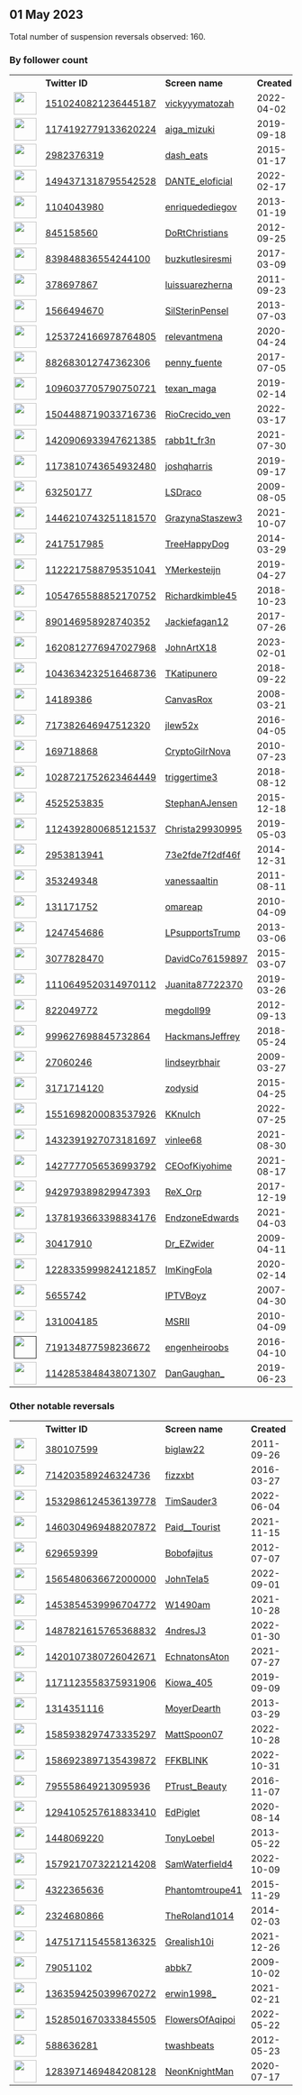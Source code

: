 
## 01 May 2023
Total number of suspension reversals observed: 160.

### By follower count
<table><tr><th></th><th align="left">Twitter ID</th><th align="left">Screen name</th>
<th align="left">Created</th><th align="left">Status</th><th align="left">Suspended</th><th align="left">Followers</th>
<tr><td><a href="https://pbs.twimg.com/profile_images/1553752521092595713/00PLOcwx_normal.jpg"><img src="https://pbs.twimg.com/profile_images/1553752521092595713/00PLOcwx_normal.jpg" width="40px" height="40px" align="center"/></a></td><td><a href="https://twitter.com/intent/user?user_id=1510240821236445187">1510240821236445187</a></td><td><a href="https://twitter.com/vickyyymatozah">vickyyymatozah</a></td><td>2022-04-02</td><td align="center"></td><td>2022-09-21</td><td>898934</td></tr>
<tr><td><a href="https://pbs.twimg.com/profile_images/1496068476124815360/VLXxqxcB_normal.jpg"><img src="https://pbs.twimg.com/profile_images/1496068476124815360/VLXxqxcB_normal.jpg" width="40px" height="40px" align="center"/></a></td><td><a href="https://twitter.com/intent/user?user_id=1174192779133620224">1174192779133620224</a></td><td><a href="https://twitter.com/aiga_mizuki">aiga_mizuki</a></td><td>2019-09-18</td><td align="center"></td><td>2022-04-06</td><td>326472</td></tr>
<tr><td><a href="https://pbs.twimg.com/profile_images/556455602331742208/KWkVe0TV_normal.jpeg"><img src="https://pbs.twimg.com/profile_images/556455602331742208/KWkVe0TV_normal.jpeg" width="40px" height="40px" align="center"/></a></td><td><a href="https://twitter.com/intent/user?user_id=2982376319">2982376319</a></td><td><a href="https://twitter.com/dash_eats">dash_eats</a></td><td>2015-01-17</td><td align="center"></td><td>2023-04-27</td><td>84283</td></tr>
<tr><td><a href="https://pbs.twimg.com/profile_images/1519819889854320645/UpvXgfOQ_normal.jpg"><img src="https://pbs.twimg.com/profile_images/1519819889854320645/UpvXgfOQ_normal.jpg" width="40px" height="40px" align="center"/></a></td><td><a href="https://twitter.com/intent/user?user_id=1494371318795542528">1494371318795542528</a></td><td><a href="https://twitter.com/DANTE_eloficial">DANTE_eloficial</a></td><td>2022-02-17</td><td align="center"></td><td>2023-04-18</td><td>31467</td></tr>
<tr><td><a href="https://pbs.twimg.com/profile_images/3129623790/4ae197d01442e05dee4622297c3b9642_normal.jpeg"><img src="https://pbs.twimg.com/profile_images/3129623790/4ae197d01442e05dee4622297c3b9642_normal.jpeg" width="40px" height="40px" align="center"/></a></td><td><a href="https://twitter.com/intent/user?user_id=1104043980">1104043980</a></td><td><a href="https://twitter.com/enriquedediegov">enriquedediegov</a></td><td>2013-01-19</td><td align="center"></td><td>2022-05-06</td><td>21756</td></tr>
<tr><td><a href="https://pbs.twimg.com/profile_images/1266581501195493376/cX_IJQmW_normal.jpg"><img src="https://pbs.twimg.com/profile_images/1266581501195493376/cX_IJQmW_normal.jpg" width="40px" height="40px" align="center"/></a></td><td><a href="https://twitter.com/intent/user?user_id=845158560">845158560</a></td><td><a href="https://twitter.com/DoRtChristians">DoRtChristians</a></td><td>2012-09-25</td><td align="center"></td><td>2022-07-14</td><td>19567</td></tr>
<tr><td><a href="https://pbs.twimg.com/profile_images/1310206401344679937/arR5VJ6N_normal.png"><img src="https://pbs.twimg.com/profile_images/1310206401344679937/arR5VJ6N_normal.png" width="40px" height="40px" align="center"/></a></td><td><a href="https://twitter.com/intent/user?user_id=839848836554244100">839848836554244100</a></td><td><a href="https://twitter.com/buzkutlesiresmi">buzkutlesiresmi</a></td><td>2017-03-09</td><td align="center"></td><td>2023-03-18</td><td>17717</td></tr>
<tr><td><a href="https://pbs.twimg.com/profile_images/1439965412209344518/FJQesF2p_normal.jpg"><img src="https://pbs.twimg.com/profile_images/1439965412209344518/FJQesF2p_normal.jpg" width="40px" height="40px" align="center"/></a></td><td><a href="https://twitter.com/intent/user?user_id=378697867">378697867</a></td><td><a href="https://twitter.com/luissuarezherna">luissuarezherna</a></td><td>2011-09-23</td><td align="center"></td><td>2022-08-11</td><td>17546</td></tr>
<tr><td><a href="https://pbs.twimg.com/profile_images/1506302821351804930/XuO8lyyf_normal.jpg"><img src="https://pbs.twimg.com/profile_images/1506302821351804930/XuO8lyyf_normal.jpg" width="40px" height="40px" align="center"/></a></td><td><a href="https://twitter.com/intent/user?user_id=1566494670">1566494670</a></td><td><a href="https://twitter.com/SilSterinPensel">SilSterinPensel</a></td><td>2013-07-03</td><td align="center"></td><td>2023-04-20</td><td>16405</td></tr>
<tr><td><a href="https://pbs.twimg.com/profile_images/1479927458241687564/zBEn5yg__normal.jpg"><img src="https://pbs.twimg.com/profile_images/1479927458241687564/zBEn5yg__normal.jpg" width="40px" height="40px" align="center"/></a></td><td><a href="https://twitter.com/intent/user?user_id=1253724166978764805">1253724166978764805</a></td><td><a href="https://twitter.com/relevantmena">relevantmena</a></td><td>2020-04-24</td><td align="center"></td><td>2022-06-13</td><td>11933</td></tr>
<tr><td><a href="https://pbs.twimg.com/profile_images/1113455552510562304/FVKpiH0__normal.jpg"><img src="https://pbs.twimg.com/profile_images/1113455552510562304/FVKpiH0__normal.jpg" width="40px" height="40px" align="center"/></a></td><td><a href="https://twitter.com/intent/user?user_id=882683012747362306">882683012747362306</a></td><td><a href="https://twitter.com/penny_fuente">penny_fuente</a></td><td>2017-07-05</td><td align="center"></td><td></td><td>10300</td></tr>
<tr><td><a href="https://pbs.twimg.com/profile_images/1276185873034461184/LC4AUio8_normal.jpg"><img src="https://pbs.twimg.com/profile_images/1276185873034461184/LC4AUio8_normal.jpg" width="40px" height="40px" align="center"/></a></td><td><a href="https://twitter.com/intent/user?user_id=1096037705790750721">1096037705790750721</a></td><td><a href="https://twitter.com/texan_maga">texan_maga</a></td><td>2019-02-14</td><td align="center"></td><td></td><td>9261</td></tr>
<tr><td><a href="https://pbs.twimg.com/profile_images/1624923694328864768/9CVk_wDP_normal.jpg"><img src="https://pbs.twimg.com/profile_images/1624923694328864768/9CVk_wDP_normal.jpg" width="40px" height="40px" align="center"/></a></td><td><a href="https://twitter.com/intent/user?user_id=1504488719033716736">1504488719033716736</a></td><td><a href="https://twitter.com/RioCrecido_ven">RioCrecido_ven</a></td><td>2022-03-17</td><td align="center"></td><td>2023-04-19</td><td>8409</td></tr>
<tr><td><a href="https://pbs.twimg.com/profile_images/1654011079725285377/tX_hc0Fs_normal.jpg"><img src="https://pbs.twimg.com/profile_images/1654011079725285377/tX_hc0Fs_normal.jpg" width="40px" height="40px" align="center"/></a></td><td><a href="https://twitter.com/intent/user?user_id=1420906933947621385">1420906933947621385</a></td><td><a href="https://twitter.com/rabb1t_fr3n">rabb1t_fr3n</a></td><td>2021-07-30</td><td align="center"></td><td>2022-05-19</td><td>7978</td></tr>
<tr><td><a href="https://pbs.twimg.com/profile_images/1657242610707120128/B3mx4t0v_normal.jpg"><img src="https://pbs.twimg.com/profile_images/1657242610707120128/B3mx4t0v_normal.jpg" width="40px" height="40px" align="center"/></a></td><td><a href="https://twitter.com/intent/user?user_id=1173810743654932480">1173810743654932480</a></td><td><a href="https://twitter.com/joshqharris">joshqharris</a></td><td>2019-09-17</td><td align="center"></td><td>2023-04-04</td><td>6394</td></tr>
<tr><td><a href="https://pbs.twimg.com/profile_images/804059209495171072/3lIJ6dJs_normal.jpg"><img src="https://pbs.twimg.com/profile_images/804059209495171072/3lIJ6dJs_normal.jpg" width="40px" height="40px" align="center"/></a></td><td><a href="https://twitter.com/intent/user?user_id=63250177">63250177</a></td><td><a href="https://twitter.com/LSDraco">LSDraco</a></td><td>2009-08-05</td><td align="center"></td><td></td><td>5661</td></tr>
<tr><td><a href="https://pbs.twimg.com/profile_images/1584312771088359426/32F_oCol_normal.jpg"><img src="https://pbs.twimg.com/profile_images/1584312771088359426/32F_oCol_normal.jpg" width="40px" height="40px" align="center"/></a></td><td><a href="https://twitter.com/intent/user?user_id=1446210743251181570">1446210743251181570</a></td><td><a href="https://twitter.com/GrazynaStaszew3">GrazynaStaszew3</a></td><td>2021-10-07</td><td align="center"></td><td>2023-04-18</td><td>5523</td></tr>
<tr><td><a href="https://pbs.twimg.com/profile_images/1155938156484730880/UpqiG3mR_normal.jpg"><img src="https://pbs.twimg.com/profile_images/1155938156484730880/UpqiG3mR_normal.jpg" width="40px" height="40px" align="center"/></a></td><td><a href="https://twitter.com/intent/user?user_id=2417517985">2417517985</a></td><td><a href="https://twitter.com/TreeHappyDog">TreeHappyDog</a></td><td>2014-03-29</td><td align="center"></td><td></td><td>4415</td></tr>
<tr><td><a href="https://pbs.twimg.com/profile_images/1652767844210290688/JomcLWtm_normal.jpg"><img src="https://pbs.twimg.com/profile_images/1652767844210290688/JomcLWtm_normal.jpg" width="40px" height="40px" align="center"/></a></td><td><a href="https://twitter.com/intent/user?user_id=1122217588795351041">1122217588795351041</a></td><td><a href="https://twitter.com/YMerkesteijn">YMerkesteijn</a></td><td>2019-04-27</td><td align="center"></td><td>2023-01-03</td><td>4026</td></tr>
<tr><td><a href="https://abs.twimg.com/sticky/default_profile_images/default_profile_normal.png"><img src="https://abs.twimg.com/sticky/default_profile_images/default_profile_normal.png" width="40px" height="40px" align="center"/></a></td><td><a href="https://twitter.com/intent/user?user_id=1054765588852170752">1054765588852170752</a></td><td><a href="https://twitter.com/Richardkimble45">Richardkimble45</a></td><td>2018-10-23</td><td align="center"></td><td>2022-10-18</td><td>3940</td></tr>
<tr><td><a href="https://pbs.twimg.com/profile_images/1555498112541757441/Yx7HuQLU_normal.jpg"><img src="https://pbs.twimg.com/profile_images/1555498112541757441/Yx7HuQLU_normal.jpg" width="40px" height="40px" align="center"/></a></td><td><a href="https://twitter.com/intent/user?user_id=890146958928740352">890146958928740352</a></td><td><a href="https://twitter.com/Jackiefagan12">Jackiefagan12</a></td><td>2017-07-26</td><td align="center">🔒</td><td>2022-09-26</td><td>3787</td></tr>
<tr><td><a href="https://pbs.twimg.com/profile_images/1655311528571150337/9kfs7Tu1_normal.jpg"><img src="https://pbs.twimg.com/profile_images/1655311528571150337/9kfs7Tu1_normal.jpg" width="40px" height="40px" align="center"/></a></td><td><a href="https://twitter.com/intent/user?user_id=1620812776947027968">1620812776947027968</a></td><td><a href="https://twitter.com/JohnArtX18">JohnArtX18</a></td><td>2023-02-01</td><td align="center"></td><td>2023-04-10</td><td>3769</td></tr>
<tr><td><a href="https://pbs.twimg.com/profile_images/1043930521498193920/esaiQrqg_normal.jpg"><img src="https://pbs.twimg.com/profile_images/1043930521498193920/esaiQrqg_normal.jpg" width="40px" height="40px" align="center"/></a></td><td><a href="https://twitter.com/intent/user?user_id=1043634232516468736">1043634232516468736</a></td><td><a href="https://twitter.com/TKatipunero">TKatipunero</a></td><td>2018-09-22</td><td align="center"></td><td></td><td>3593</td></tr>
<tr><td><a href="https://pbs.twimg.com/profile_images/984460248940294145/6mOH3SZg_normal.jpg"><img src="https://pbs.twimg.com/profile_images/984460248940294145/6mOH3SZg_normal.jpg" width="40px" height="40px" align="center"/></a></td><td><a href="https://twitter.com/intent/user?user_id=14189386">14189386</a></td><td><a href="https://twitter.com/CanvasRox">CanvasRox</a></td><td>2008-03-21</td><td align="center"></td><td></td><td>3331</td></tr>
<tr><td><a href="https://pbs.twimg.com/profile_images/1302224509416747010/UysitwZJ_normal.jpg"><img src="https://pbs.twimg.com/profile_images/1302224509416747010/UysitwZJ_normal.jpg" width="40px" height="40px" align="center"/></a></td><td><a href="https://twitter.com/intent/user?user_id=717382646947512320">717382646947512320</a></td><td><a href="https://twitter.com/jlew52x">jlew52x</a></td><td>2016-04-05</td><td align="center"></td><td></td><td>3310</td></tr>
<tr><td><a href="https://pbs.twimg.com/profile_images/1634232740995317773/IOvtiC4U_normal.jpg"><img src="https://pbs.twimg.com/profile_images/1634232740995317773/IOvtiC4U_normal.jpg" width="40px" height="40px" align="center"/></a></td><td><a href="https://twitter.com/intent/user?user_id=169718868">169718868</a></td><td><a href="https://twitter.com/CryptoGilrNova">CryptoGilrNova</a></td><td>2010-07-23</td><td align="center"></td><td>2023-03-26</td><td>2534</td></tr>
<tr><td><a href="https://pbs.twimg.com/profile_images/1499064685869641731/QdyRdLWt_normal.jpg"><img src="https://pbs.twimg.com/profile_images/1499064685869641731/QdyRdLWt_normal.jpg" width="40px" height="40px" align="center"/></a></td><td><a href="https://twitter.com/intent/user?user_id=1028721752623464449">1028721752623464449</a></td><td><a href="https://twitter.com/triggertime3">triggertime3</a></td><td>2018-08-12</td><td align="center"></td><td>2022-12-07</td><td>2485</td></tr>
<tr><td><a href="https://pbs.twimg.com/profile_images/1545393505136250881/vEYThyV7_normal.jpg"><img src="https://pbs.twimg.com/profile_images/1545393505136250881/vEYThyV7_normal.jpg" width="40px" height="40px" align="center"/></a></td><td><a href="https://twitter.com/intent/user?user_id=4525253835">4525253835</a></td><td><a href="https://twitter.com/StephanAJensen">StephanAJensen</a></td><td>2015-12-18</td><td align="center"></td><td>2023-04-13</td><td>2182</td></tr>
<tr><td><a href="https://pbs.twimg.com/profile_images/1238099050848825346/c0MNQJ6h_normal.jpg"><img src="https://pbs.twimg.com/profile_images/1238099050848825346/c0MNQJ6h_normal.jpg" width="40px" height="40px" align="center"/></a></td><td><a href="https://twitter.com/intent/user?user_id=1124392800685121537">1124392800685121537</a></td><td><a href="https://twitter.com/Christa29930995">Christa29930995</a></td><td>2019-05-03</td><td align="center"></td><td></td><td>2168</td></tr>
<tr><td><a href="https://pbs.twimg.com/profile_images/1375249468623314946/KnZ6_wAi_normal.jpg"><img src="https://pbs.twimg.com/profile_images/1375249468623314946/KnZ6_wAi_normal.jpg" width="40px" height="40px" align="center"/></a></td><td><a href="https://twitter.com/intent/user?user_id=2953813941">2953813941</a></td><td><a href="https://twitter.com/73e2fde7f2df46f">73e2fde7f2df46f</a></td><td>2014-12-31</td><td align="center"></td><td>2022-02-21</td><td>2014</td></tr>
<tr><td><a href="https://pbs.twimg.com/profile_images/625567238515503104/VtfJwsXp_normal.jpg"><img src="https://pbs.twimg.com/profile_images/625567238515503104/VtfJwsXp_normal.jpg" width="40px" height="40px" align="center"/></a></td><td><a href="https://twitter.com/intent/user?user_id=353249348">353249348</a></td><td><a href="https://twitter.com/vanessaaltin">vanessaaltin</a></td><td>2011-08-11</td><td align="center"></td><td>2022-11-03</td><td>1962</td></tr>
<tr><td><a href="https://pbs.twimg.com/profile_images/1422838791690203137/-onpPCNA_normal.jpg"><img src="https://pbs.twimg.com/profile_images/1422838791690203137/-onpPCNA_normal.jpg" width="40px" height="40px" align="center"/></a></td><td><a href="https://twitter.com/intent/user?user_id=131171752">131171752</a></td><td><a href="https://twitter.com/omareap">omareap</a></td><td>2010-04-09</td><td align="center"></td><td>2022-05-13</td><td>1916</td></tr>
<tr><td><a href="https://pbs.twimg.com/profile_images/866098560584081408/h-Ca6_9E_normal.jpg"><img src="https://pbs.twimg.com/profile_images/866098560584081408/h-Ca6_9E_normal.jpg" width="40px" height="40px" align="center"/></a></td><td><a href="https://twitter.com/intent/user?user_id=1247454686">1247454686</a></td><td><a href="https://twitter.com/LPsupportsTrump">LPsupportsTrump</a></td><td>2013-03-06</td><td align="center"></td><td></td><td>1807</td></tr>
<tr><td><a href="https://pbs.twimg.com/profile_images/1265804831408693253/d9ioMh3k_normal.jpg"><img src="https://pbs.twimg.com/profile_images/1265804831408693253/d9ioMh3k_normal.jpg" width="40px" height="40px" align="center"/></a></td><td><a href="https://twitter.com/intent/user?user_id=3077828470">3077828470</a></td><td><a href="https://twitter.com/DavidCo76159897">DavidCo76159897</a></td><td>2015-03-07</td><td align="center"></td><td></td><td>1739</td></tr>
<tr><td><a href="https://pbs.twimg.com/profile_images/1234515907927396353/m1Cx7w9r_normal.jpg"><img src="https://pbs.twimg.com/profile_images/1234515907927396353/m1Cx7w9r_normal.jpg" width="40px" height="40px" align="center"/></a></td><td><a href="https://twitter.com/intent/user?user_id=1110649520314970112">1110649520314970112</a></td><td><a href="https://twitter.com/Juanita87722370">Juanita87722370</a></td><td>2019-03-26</td><td align="center"></td><td>2022-07-29</td><td>1737</td></tr>
<tr><td><a href="https://pbs.twimg.com/profile_images/1323810829364416512/FjDu0Mzq_normal.jpg"><img src="https://pbs.twimg.com/profile_images/1323810829364416512/FjDu0Mzq_normal.jpg" width="40px" height="40px" align="center"/></a></td><td><a href="https://twitter.com/intent/user?user_id=822049772">822049772</a></td><td><a href="https://twitter.com/megdoll99">megdoll99</a></td><td>2012-09-13</td><td align="center"></td><td></td><td>1733</td></tr>
<tr><td><a href="https://pbs.twimg.com/profile_images/1097214424199413760/f1OvcAx0_normal.jpg"><img src="https://pbs.twimg.com/profile_images/1097214424199413760/f1OvcAx0_normal.jpg" width="40px" height="40px" align="center"/></a></td><td><a href="https://twitter.com/intent/user?user_id=999627698845732864">999627698845732864</a></td><td><a href="https://twitter.com/HackmansJeffrey">HackmansJeffrey</a></td><td>2018-05-24</td><td align="center"></td><td></td><td>1709</td></tr>
<tr><td><a href="https://pbs.twimg.com/profile_images/1653109258043670530/-LFITSxd_normal.jpg"><img src="https://pbs.twimg.com/profile_images/1653109258043670530/-LFITSxd_normal.jpg" width="40px" height="40px" align="center"/></a></td><td><a href="https://twitter.com/intent/user?user_id=27060246">27060246</a></td><td><a href="https://twitter.com/lindseyrbhair">lindseyrbhair</a></td><td>2009-03-27</td><td align="center"></td><td>2022-11-17</td><td>1678</td></tr>
<tr><td><a href="https://pbs.twimg.com/profile_images/1388373182315335680/inc7hHUx_normal.jpg"><img src="https://pbs.twimg.com/profile_images/1388373182315335680/inc7hHUx_normal.jpg" width="40px" height="40px" align="center"/></a></td><td><a href="https://twitter.com/intent/user?user_id=3171714120">3171714120</a></td><td><a href="https://twitter.com/zodysid">zodysid</a></td><td>2015-04-25</td><td align="center"></td><td>2022-08-06</td><td>1677</td></tr>
<tr><td><a href="https://pbs.twimg.com/profile_images/1552298326241984513/sVgWIe_z_normal.jpg"><img src="https://pbs.twimg.com/profile_images/1552298326241984513/sVgWIe_z_normal.jpg" width="40px" height="40px" align="center"/></a></td><td><a href="https://twitter.com/intent/user?user_id=1551698200083537926">1551698200083537926</a></td><td><a href="https://twitter.com/KKnulch">KKnulch</a></td><td>2022-07-25</td><td align="center"></td><td>2022-09-01</td><td>1578</td></tr>
<tr><td><a href="https://pbs.twimg.com/profile_images/1557430888022937602/c1b6SS5Y_normal.jpg"><img src="https://pbs.twimg.com/profile_images/1557430888022937602/c1b6SS5Y_normal.jpg" width="40px" height="40px" align="center"/></a></td><td><a href="https://twitter.com/intent/user?user_id=1432391927073181697">1432391927073181697</a></td><td><a href="https://twitter.com/vinlee68">vinlee68</a></td><td>2021-08-30</td><td align="center"></td><td>2022-12-06</td><td>1521</td></tr>
<tr><td><a href="https://pbs.twimg.com/profile_images/1514797887246331906/FAFX_b8O_normal.jpg"><img src="https://pbs.twimg.com/profile_images/1514797887246331906/FAFX_b8O_normal.jpg" width="40px" height="40px" align="center"/></a></td><td><a href="https://twitter.com/intent/user?user_id=1427777056536993792">1427777056536993792</a></td><td><a href="https://twitter.com/CEOofKiyohime">CEOofKiyohime</a></td><td>2021-08-17</td><td align="center"></td><td>2022-05-02</td><td>1444</td></tr>
<tr><td><a href="https://pbs.twimg.com/profile_images/1653115288521707521/r79MSG2p_normal.jpg"><img src="https://pbs.twimg.com/profile_images/1653115288521707521/r79MSG2p_normal.jpg" width="40px" height="40px" align="center"/></a></td><td><a href="https://twitter.com/intent/user?user_id=942979389829947393">942979389829947393</a></td><td><a href="https://twitter.com/ReX_Orp">ReX_Orp</a></td><td>2017-12-19</td><td align="center">👋</td><td></td><td>1426</td></tr>
<tr><td><a href="https://pbs.twimg.com/profile_images/1651951986642935808/-FpBPBjT_normal.jpg"><img src="https://pbs.twimg.com/profile_images/1651951986642935808/-FpBPBjT_normal.jpg" width="40px" height="40px" align="center"/></a></td><td><a href="https://twitter.com/intent/user?user_id=1378193663398834176">1378193663398834176</a></td><td><a href="https://twitter.com/EndzoneEdwards">EndzoneEdwards</a></td><td>2021-04-03</td><td align="center"></td><td></td><td>1353</td></tr>
<tr><td><a href="https://pbs.twimg.com/profile_images/1652695912240627712/w2zL01ta_normal.jpg"><img src="https://pbs.twimg.com/profile_images/1652695912240627712/w2zL01ta_normal.jpg" width="40px" height="40px" align="center"/></a></td><td><a href="https://twitter.com/intent/user?user_id=30417910">30417910</a></td><td><a href="https://twitter.com/Dr_EZwider">Dr_EZwider</a></td><td>2009-04-11</td><td align="center"></td><td>2022-11-26</td><td>1260</td></tr>
<tr><td><a href="https://pbs.twimg.com/profile_images/1653231521413713922/xikzbuEq_normal.jpg"><img src="https://pbs.twimg.com/profile_images/1653231521413713922/xikzbuEq_normal.jpg" width="40px" height="40px" align="center"/></a></td><td><a href="https://twitter.com/intent/user?user_id=1228335999824121857">1228335999824121857</a></td><td><a href="https://twitter.com/ImKingFola">ImKingFola</a></td><td>2020-02-14</td><td align="center"></td><td></td><td>1255</td></tr>
<tr><td><a href="https://pbs.twimg.com/profile_images/1326533122586894337/dxmAf2LK_normal.jpg"><img src="https://pbs.twimg.com/profile_images/1326533122586894337/dxmAf2LK_normal.jpg" width="40px" height="40px" align="center"/></a></td><td><a href="https://twitter.com/intent/user?user_id=5655742">5655742</a></td><td><a href="https://twitter.com/IPTVBoyz">IPTVBoyz</a></td><td>2007-04-30</td><td align="center"></td><td></td><td>1197</td></tr>
<tr><td><a href="https://pbs.twimg.com/profile_images/463700804449206272/wBOZu06l_normal.png"><img src="https://pbs.twimg.com/profile_images/463700804449206272/wBOZu06l_normal.png" width="40px" height="40px" align="center"/></a></td><td><a href="https://twitter.com/intent/user?user_id=131004185">131004185</a></td><td><a href="https://twitter.com/MSRII">MSRII</a></td><td>2010-04-09</td><td align="center"></td><td>2022-08-15</td><td>1188</td></tr>
<tr><td><a href=""><img src="" width="40px" height="40px" align="center"/></a></td><td><a href="https://twitter.com/intent/user?user_id=719134877598236672">719134877598236672</a></td><td><a href="https://twitter.com/engenheiroobs">engenheiroobs</a></td><td>2016-04-10</td><td align="center"></td><td>2022-02-23</td><td>1156</td></tr>
<tr><td><a href="https://pbs.twimg.com/profile_images/1651950637943226369/iWuBWZzz_normal.jpg"><img src="https://pbs.twimg.com/profile_images/1651950637943226369/iWuBWZzz_normal.jpg" width="40px" height="40px" align="center"/></a></td><td><a href="https://twitter.com/intent/user?user_id=1142853848438071307">1142853848438071307</a></td><td><a href="https://twitter.com/DanGaughan_">DanGaughan_</a></td><td>2019-06-23</td><td align="center"></td><td>2022-07-27</td><td>1140</td></tr>
</table>

### Other notable reversals
<table><tr><th></th><th align="left">Twitter ID</th><th align="left">Screen name</th>
<th align="left">Created</th><th align="left">Status</th><th align="left">Suspended</th><th align="left">Followers</th>
<tr><td><a href="https://pbs.twimg.com/profile_images/2583410810/image_normal.jpg"><img src="https://pbs.twimg.com/profile_images/2583410810/image_normal.jpg" width="40px" height="40px" align="center"/></a></td><td><a href="https://twitter.com/intent/user?user_id=380107599">380107599</a></td><td><a href="https://twitter.com/biglaw22">biglaw22</a></td><td>2011-09-26</td><td align="center"></td><td>2023-04-28</td><td>390</td></tr>
<tr><td><a href="https://pbs.twimg.com/profile_images/1644107559152787456/NdNH8jyI_normal.png"><img src="https://pbs.twimg.com/profile_images/1644107559152787456/NdNH8jyI_normal.png" width="40px" height="40px" align="center"/></a></td><td><a href="https://twitter.com/intent/user?user_id=714203589246324736">714203589246324736</a></td><td><a href="https://twitter.com/fizzxbt">fizzxbt</a></td><td>2016-03-27</td><td align="center"></td><td>2023-04-27</td><td>227</td></tr>
<tr><td><a href="https://pbs.twimg.com/profile_images/1532986274126041088/fx2RQ_8S_normal.jpg"><img src="https://pbs.twimg.com/profile_images/1532986274126041088/fx2RQ_8S_normal.jpg" width="40px" height="40px" align="center"/></a></td><td><a href="https://twitter.com/intent/user?user_id=1532986124536139778">1532986124536139778</a></td><td><a href="https://twitter.com/TimSauder3">TimSauder3</a></td><td>2022-06-04</td><td align="center"></td><td>2023-01-02</td><td>696</td></tr>
<tr><td><a href="https://pbs.twimg.com/profile_images/1461793592469442561/Q06Sjh20_normal.jpg"><img src="https://pbs.twimg.com/profile_images/1461793592469442561/Q06Sjh20_normal.jpg" width="40px" height="40px" align="center"/></a></td><td><a href="https://twitter.com/intent/user?user_id=1460304969488207872">1460304969488207872</a></td><td><a href="https://twitter.com/Paid__Tourist">Paid__Tourist</a></td><td>2021-11-15</td><td align="center"></td><td>2022-07-20</td><td>1035</td></tr>
<tr><td><a href="https://pbs.twimg.com/profile_images/1472700613951635468/HYHr5Cg7_normal.jpg"><img src="https://pbs.twimg.com/profile_images/1472700613951635468/HYHr5Cg7_normal.jpg" width="40px" height="40px" align="center"/></a></td><td><a href="https://twitter.com/intent/user?user_id=629659399">629659399</a></td><td><a href="https://twitter.com/Bobofajitus">Bobofajitus</a></td><td>2012-07-07</td><td align="center"></td><td>2022-12-04</td><td>14</td></tr>
<tr><td><a href="https://pbs.twimg.com/profile_images/1565481552271769604/xwR2DJBh_normal.jpg"><img src="https://pbs.twimg.com/profile_images/1565481552271769604/xwR2DJBh_normal.jpg" width="40px" height="40px" align="center"/></a></td><td><a href="https://twitter.com/intent/user?user_id=1565480636672000000">1565480636672000000</a></td><td><a href="https://twitter.com/JohnTela5">JohnTela5</a></td><td>2022-09-01</td><td align="center"></td><td>2023-04-05</td><td>821</td></tr>
<tr><td><a href="https://pbs.twimg.com/profile_images/1453854690719019013/7XfmMtXO_normal.png"><img src="https://pbs.twimg.com/profile_images/1453854690719019013/7XfmMtXO_normal.png" width="40px" height="40px" align="center"/></a></td><td><a href="https://twitter.com/intent/user?user_id=1453854539996704772">1453854539996704772</a></td><td><a href="https://twitter.com/W1490am">W1490am</a></td><td>2021-10-28</td><td align="center"></td><td>2023-04-30</td><td>450</td></tr>
<tr><td><a href="https://pbs.twimg.com/profile_images/1608121944708186113/ODOnSnR9_normal.jpg"><img src="https://pbs.twimg.com/profile_images/1608121944708186113/ODOnSnR9_normal.jpg" width="40px" height="40px" align="center"/></a></td><td><a href="https://twitter.com/intent/user?user_id=1487821615765368832">1487821615765368832</a></td><td><a href="https://twitter.com/4ndresJ3">4ndresJ3</a></td><td>2022-01-30</td><td align="center"></td><td>2023-03-13</td><td>554</td></tr>
<tr><td><a href="https://pbs.twimg.com/profile_images/1602467765281062915/2KsC-93Z_normal.jpg"><img src="https://pbs.twimg.com/profile_images/1602467765281062915/2KsC-93Z_normal.jpg" width="40px" height="40px" align="center"/></a></td><td><a href="https://twitter.com/intent/user?user_id=1420107380726042671">1420107380726042671</a></td><td><a href="https://twitter.com/EchnatonsAton">EchnatonsAton</a></td><td>2021-07-27</td><td align="center"></td><td>2023-02-04</td><td>189</td></tr>
<tr><td><a href="https://pbs.twimg.com/profile_images/1653040225730416644/UoTEw8Bv_normal.jpg"><img src="https://pbs.twimg.com/profile_images/1653040225730416644/UoTEw8Bv_normal.jpg" width="40px" height="40px" align="center"/></a></td><td><a href="https://twitter.com/intent/user?user_id=1171123558375931906">1171123558375931906</a></td><td><a href="https://twitter.com/Kiowa_405">Kiowa_405</a></td><td>2019-09-09</td><td align="center"></td><td>2022-08-18</td><td>18</td></tr>
<tr><td><a href="https://abs.twimg.com/sticky/default_profile_images/default_profile_normal.png"><img src="https://abs.twimg.com/sticky/default_profile_images/default_profile_normal.png" width="40px" height="40px" align="center"/></a></td><td><a href="https://twitter.com/intent/user?user_id=1314351116">1314351116</a></td><td><a href="https://twitter.com/MoyerDearth">MoyerDearth</a></td><td>2013-03-29</td><td align="center"></td><td>2023-04-19</td><td>18</td></tr>
<tr><td><a href="https://pbs.twimg.com/profile_images/1652624580123435009/qiSkFawB_normal.jpg"><img src="https://pbs.twimg.com/profile_images/1652624580123435009/qiSkFawB_normal.jpg" width="40px" height="40px" align="center"/></a></td><td><a href="https://twitter.com/intent/user?user_id=1585938297473335297">1585938297473335297</a></td><td><a href="https://twitter.com/MattSpoon07">MattSpoon07</a></td><td>2022-10-28</td><td align="center"></td><td>2022-12-07</td><td>3</td></tr>
<tr><td><a href="https://pbs.twimg.com/profile_images/1586924334643150849/GH3_p-E0_normal.jpg"><img src="https://pbs.twimg.com/profile_images/1586924334643150849/GH3_p-E0_normal.jpg" width="40px" height="40px" align="center"/></a></td><td><a href="https://twitter.com/intent/user?user_id=1586923897135439872">1586923897135439872</a></td><td><a href="https://twitter.com/FFKBLINK">FFKBLINK</a></td><td>2022-10-31</td><td align="center"></td><td>2022-11-19</td><td>5</td></tr>
<tr><td><a href="https://pbs.twimg.com/profile_images/847044716004851713/1shU9g_L_normal.jpg"><img src="https://pbs.twimg.com/profile_images/847044716004851713/1shU9g_L_normal.jpg" width="40px" height="40px" align="center"/></a></td><td><a href="https://twitter.com/intent/user?user_id=795558649213095936">795558649213095936</a></td><td><a href="https://twitter.com/PTrust_Beauty">PTrust_Beauty</a></td><td>2016-11-07</td><td align="center"></td><td>2023-01-09</td><td>360</td></tr>
<tr><td><a href="https://pbs.twimg.com/profile_images/1579205706049327107/8saCf851_normal.jpg"><img src="https://pbs.twimg.com/profile_images/1579205706049327107/8saCf851_normal.jpg" width="40px" height="40px" align="center"/></a></td><td><a href="https://twitter.com/intent/user?user_id=1294105257618833410">1294105257618833410</a></td><td><a href="https://twitter.com/EdPiglet">EdPiglet</a></td><td>2020-08-14</td><td align="center"></td><td>2022-12-29</td><td>148</td></tr>
<tr><td><a href="https://pbs.twimg.com/profile_images/1461826819733209092/Sx13rFqi_normal.jpg"><img src="https://pbs.twimg.com/profile_images/1461826819733209092/Sx13rFqi_normal.jpg" width="40px" height="40px" align="center"/></a></td><td><a href="https://twitter.com/intent/user?user_id=1448069220">1448069220</a></td><td><a href="https://twitter.com/TonyLoebel">TonyLoebel</a></td><td>2013-05-22</td><td align="center"></td><td>2023-04-05</td><td>54</td></tr>
<tr><td><a href="https://pbs.twimg.com/profile_images/1579282560118534144/7XA1H314_normal.jpg"><img src="https://pbs.twimg.com/profile_images/1579282560118534144/7XA1H314_normal.jpg" width="40px" height="40px" align="center"/></a></td><td><a href="https://twitter.com/intent/user?user_id=1579217073221214208">1579217073221214208</a></td><td><a href="https://twitter.com/SamWaterfield4">SamWaterfield4</a></td><td>2022-10-09</td><td align="center"></td><td>2023-01-30</td><td>91</td></tr>
<tr><td><a href="https://pbs.twimg.com/profile_images/1607235014781018112/C6K-lJmK_normal.jpg"><img src="https://pbs.twimg.com/profile_images/1607235014781018112/C6K-lJmK_normal.jpg" width="40px" height="40px" align="center"/></a></td><td><a href="https://twitter.com/intent/user?user_id=4322365636">4322365636</a></td><td><a href="https://twitter.com/Phantomtroupe41">Phantomtroupe41</a></td><td>2015-11-29</td><td align="center"></td><td>2023-03-23</td><td>22</td></tr>
<tr><td><a href="https://pbs.twimg.com/profile_images/1482160488909881344/npb97HUF_normal.jpg"><img src="https://pbs.twimg.com/profile_images/1482160488909881344/npb97HUF_normal.jpg" width="40px" height="40px" align="center"/></a></td><td><a href="https://twitter.com/intent/user?user_id=2324680866">2324680866</a></td><td><a href="https://twitter.com/TheRoland1014">TheRoland1014</a></td><td>2014-02-03</td><td align="center"></td><td>2022-05-17</td><td>121</td></tr>
<tr><td><a href="https://pbs.twimg.com/profile_images/1498418868091510784/Wa51kPV4_normal.jpg"><img src="https://pbs.twimg.com/profile_images/1498418868091510784/Wa51kPV4_normal.jpg" width="40px" height="40px" align="center"/></a></td><td><a href="https://twitter.com/intent/user?user_id=1475171154558136325">1475171154558136325</a></td><td><a href="https://twitter.com/Grealish10i">Grealish10i</a></td><td>2021-12-26</td><td align="center"></td><td>2022-04-28</td><td>306</td></tr>
<tr><td><a href="https://pbs.twimg.com/profile_images/1589598889967030272/dvn1BYzq_normal.jpg"><img src="https://pbs.twimg.com/profile_images/1589598889967030272/dvn1BYzq_normal.jpg" width="40px" height="40px" align="center"/></a></td><td><a href="https://twitter.com/intent/user?user_id=79051102">79051102</a></td><td><a href="https://twitter.com/abbk7">abbk7</a></td><td>2009-10-02</td><td align="center"></td><td>2022-11-30</td><td>3</td></tr>
<tr><td><a href="https://pbs.twimg.com/profile_images/1608060044242821120/7oqUl6kQ_normal.jpg"><img src="https://pbs.twimg.com/profile_images/1608060044242821120/7oqUl6kQ_normal.jpg" width="40px" height="40px" align="center"/></a></td><td><a href="https://twitter.com/intent/user?user_id=1363594250399670272">1363594250399670272</a></td><td><a href="https://twitter.com/erwin1998_">erwin1998_</a></td><td>2021-02-21</td><td align="center"></td><td>2023-01-11</td><td>223</td></tr>
<tr><td><a href="https://pbs.twimg.com/profile_images/1599910090743713793/rTx74C9U_normal.jpg"><img src="https://pbs.twimg.com/profile_images/1599910090743713793/rTx74C9U_normal.jpg" width="40px" height="40px" align="center"/></a></td><td><a href="https://twitter.com/intent/user?user_id=1528501670333845505">1528501670333845505</a></td><td><a href="https://twitter.com/FlowersOfAqipoi">FlowersOfAqipoi</a></td><td>2022-05-22</td><td align="center"></td><td>2022-12-13</td><td>772</td></tr>
<tr><td><a href="https://pbs.twimg.com/profile_images/1224372053475807235/Zxf1w0aD_normal.jpg"><img src="https://pbs.twimg.com/profile_images/1224372053475807235/Zxf1w0aD_normal.jpg" width="40px" height="40px" align="center"/></a></td><td><a href="https://twitter.com/intent/user?user_id=588636281">588636281</a></td><td><a href="https://twitter.com/twashbeats">twashbeats</a></td><td>2012-05-23</td><td align="center"></td><td>2023-03-28</td><td>218</td></tr>
<tr><td><a href="https://pbs.twimg.com/profile_images/1283980454106890242/bXz0P8C__normal.jpg"><img src="https://pbs.twimg.com/profile_images/1283980454106890242/bXz0P8C__normal.jpg" width="40px" height="40px" align="center"/></a></td><td><a href="https://twitter.com/intent/user?user_id=1283971469484208128">1283971469484208128</a></td><td><a href="https://twitter.com/NeonKnightMan">NeonKnightMan</a></td><td>2020-07-17</td><td align="center"></td><td>2022-07-19</td><td>27</td></tr>
</table>
